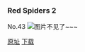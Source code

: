 ### Red Spiders 2
No.43
![图片不见了~~~](https://imgs.xkcd.com/comics/red_spiders_2.jpg)

[原址](https://xkcd.com//43) [下载](https://imgs.xkcd.com/comics/red_spiders_2.jpg)

